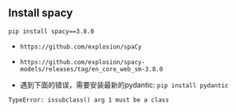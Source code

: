 ## Install spacy

`pip install spacy==3.8.0`

* `https://github.com/explosion/spaCy`

* `https://github.com/explosion/spacy-models/releases/tag/en_core_web_sm-3.8.0`

* 遇到下面的错误，需要安装最新的pydantic: `pip install pydantic`

```
TypeError: issubclass() arg 1 must be a class
```
